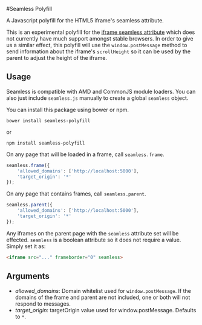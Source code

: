 #Seamless Polyfill

A Javascript polyfill for the HTML5 iframe's seamless attribute.

This is an experimental polyfill for the [iframe seamless attribute](http://www.w3.org/TR/2011/WD-html5-20110525/the-iframe-element.html#attr-iframe-seamless, 'W3C iframe')
which does not currently have much support amongst stable browsers. In order to
give us a similar effect, this polyfill will use the `window.postMessage` method
to send information about the iframe's `scrollHeight` so it can be used by the
parent to adjust the height of the iframe.


## Usage

Seamless is compatible with AMD and CommonJS module loaders. You can also just
include `seamless.js` manually to create a global `seamless` object.


You can install this package using bower or npm.

```
bower install seamless-polyfill
```

or

```
npm install seamless-polyfill
```

On any page that will be loaded in a frame, call `seamless.frame`.

```js
seamless.frame({
    'allowed_domains': ['http://localhost:5000'],
    'target_origin': '*'
});
```

On any page that contains frames, call `seamless.parent`.

```js
seamless.parent({
    'allowed_domains': ['http://localhost:5000'],
    'target_origin': '*'
});
```

Any iframes on the parent page with the `seamless` attribute set will be effected.
`seamless` is a boolean attribute so it does not require a value. Simply set it as:

```html
<iframe src="..." frameborder="0" seamless>
```

## Arguments

* _allowed_domains_: Domain whitelist used for `window.postMessage`. If the domains of the frame and parent are not included, one or both will not respond to messages.
* _target_origin_: targetOrigin value used for window.postMessage. Defaults to `*`.
